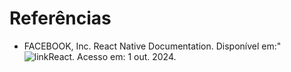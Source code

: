 # Referências


- FACEBOOK, Inc. React Native Documentation. Disponível em:"![linkReact]( https://reactnative.dev/docs/getting-started). Acesso em: 1 out. 2024.



